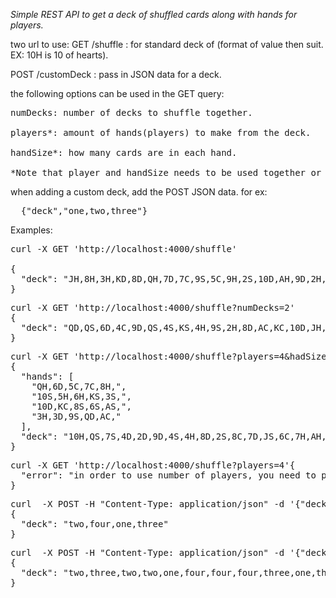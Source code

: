 *Simple REST API to get a deck of shuffled cards along with hands for players.*


two url to use:
</pre>
GET /shuffle : for standard deck of  (format of value then suit. EX: 10H is 10 of hearts).

POST /customDeck :  pass in JSON data for a deck.
</pre>

the following options can be used in the GET query:
<pre>
numDecks: number of decks to shuffle together.

players*: amount of hands(players) to make from the deck.

handSize*: how many cards are in each hand.

*Note that player and handSize needs to be used together or 400 response is send.
</pre>
when adding a custom deck, add the POST JSON data.  for ex:
  
<pre>
  {"deck","one,two,three"}
</pre>
  

Examples:
<pre>
curl -X GET 'http://localhost:4000/shuffle'

{
  "deck": "JH,8H,3H,KD,8D,QH,7D,7C,9S,5C,9H,2S,10D,AH,9D,2H,QD,JS,KC,6S,4S,7H,5D,3S,6D,JC,AC,6C,KS,10S,5S,8C,KH,3D,3C,AS,4D,10H,9C,4H,8S,AD,2D,QC,JD,7S,4C,10C,6H,2C,5H,QS"
}
</pre>

<pre>
curl -X GET 'http://localhost:4000/shuffle?numDecks=2'
{
  "deck": "QD,QS,6D,4C,9D,QS,4S,KS,4H,9S,2H,8D,AC,KC,10D,JH,3H,7S,QH,KH,6S,10H,10C,JH,8S,8S,AD,3D,AH,5S,7C,8H,3S,5C,9C,7C,3C,2D,KD,7D,5H,8H,AS,9H,7D,6H,6C,9C,2C,2D,5S,6S,3H,KH,9D,4S,KD,AD,8C,7H,10S,2H,4C,JC,QC,JC,8D,AS,4H,5C,4D,KC,3S,KS,5H,2S,JS,7S,6H,10C,JD,4D,10H,JS,2S,AH,10S,9S,QH,7H,2C,3D,QC,10D,8C,5D,9H,5D,6D,3C,JD,QD,AC,6C"
}
</pre>

<pre>
curl -X GET 'http://localhost:4000/shuffle?players=4&hadSize=5'
{
  "hands": [
    "QH,6D,5C,7C,8H,",
    "10S,5H,6H,KS,3S,",
    "10D,KC,8S,6S,AS,",
    "3H,3D,9S,QD,AC,"
  ],
  "deck": "10H,QS,7S,4D,2D,9D,4S,4H,8D,2S,8C,7D,JS,6C,7H,AH,2C,9H,9C,QC,2H,4C,5D,KH,JD,10C,3C,5S,AD,JH,JC,KD"
}
</pre>

<pre>
curl -X GET 'http://localhost:4000/shuffle?players=4'{
  "error": "in order to use number of players, you need to pass the hand size also"
}
</pre>

<pre>
curl  -X POST -H "Content-Type: application/json" -d '{"deck":"one,two,three,four"}' 'http://localhost:4000/customDeck'
{
  "deck": "two,four,one,three"
}
</pre>

<pre>
curl  -X POST -H "Content-Type: application/json" -d '{"deck":"one,two,three,four"}' 'http://localhost:4000/customDeck?numDecks=3'
{
  "deck": "two,three,two,two,one,four,four,four,three,one,three,one"
}
</pre>

